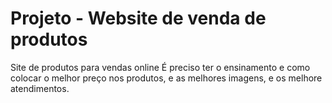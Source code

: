 # Projeto - Website de venda de produtos
Site de produtos para vendas online
É preciso ter o ensinamento e como colocar o melhor preço nos produtos,
e as melhores imagens, e os melhore atendimentos.